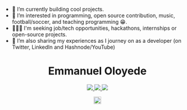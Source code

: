 - 🌱 I’m currently building cool projects.
- 👀 I’m interested in programming, open source contribution, music, football/soccer, and teaching programming 😁.
- 👨🏽‍💻 I'm seeking job/tech opportunities, hackathons, internships or open-source projects.
- 💞️ I’m also sharing my experiences as I journey on as a developer (on Twitter, LinkedIn and Hashnode/YouTube)

<h1 align="center" > Emmanuel Oloyede </h1>
<p align="center">

  <a href="https://twitter.com/iTechEmmy" target="_blank">
    <img src="https://img.shields.io/badge/twitter-%231DA1F2.svg?&style=for-the-badge&logo=twitter&logoColor=white" />
  </a>
  
  <a href="https://www.linkedin.com/in/oloyede-emmanuel/" target="_blank">
    <img src="https://img.shields.io/badge/linkedin-%230077B5.svg?&style=for-the-badge&logo=linkedin&logoColor=white" />
  </a>
  
   <a href="https://www.youtube.com/@techemmy" target="_blank">
    <img src="https://img.shields.io/badge/YouTube-%23FF0000.svg?style=for-the-badge&logo=YouTube&logoColor=white" />
  </a>
</p>
<div style="display:grid;justify-content: center;">
  <img width="100%" style="max-width: 100%;" src="https://github-readme-stats.vercel.app/api?username=techemmy&&show_icons=true&theme=dracula" />
</div>

<!---
techemmy/techemmy is a ✨ special ✨ repository because its `README.md` (this file) appears on your GitHub profile.
You can click the Preview link to take a look at your changes.
--->
